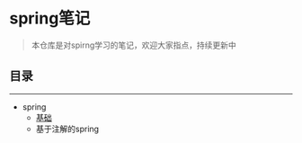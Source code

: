 # spring笔记
> 本仓库是对spirng学习的笔记，欢迎大家指点，持续更新中
## 目录
--------
- spring
  - [基础](/notes/spring.md)
  - 基于注解的spring
